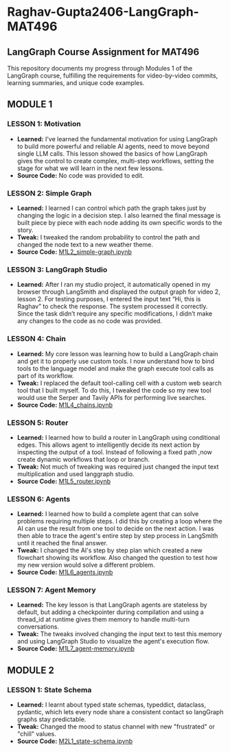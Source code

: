 # Raghav-Gupta2406-LangGraph-MAT496
## LangGraph Course Assignment for MAT496

This repository documents my progress through Modules 1 of the LangGraph course, fulfilling the requirements for video-by-video commits, learning summaries, and unique code examples.

## MODULE 1

### LESSON 1: Motivation
 - **Learned:** I've learned the fundamental motivation for using LangGraph to build more powerful and reliable AI agents, need to move beyond single LLM calls. This lesson showed the basics of how LangGraph gives the control to create complex, multi-step workflows, setting the stage for what we will learn in the next few lessons.
 - **Source Code:** No code was provided to edit.

 ### LESSON 2: Simple Graph
 - **Learned:** I learned I can control which path the graph takes just by changing the logic in a decision step. I also learned the final message is built piece by piece with each node adding its own specific words to the story.
 - **Tweak:** I tweaked the random probability to control the path and changed the node text to a new weather theme.
 - **Source Code:** [M1L2_simple-graph.ipynb](M1L2_simple-graph.ipynb)

 ### LESSON 3: LangGraph Studio
 - **Learned:** After I ran my studio project, it automatically opened in my browser through LangSmith and displayed the output graph for video 2, lesson 2. For testing purposes, I entered the input text “Hi, this is Raghav” to check the response. The system processed it correctly. Since the task didn’t require any specific modifications, I didn’t make any changes to the code as no code was provided.

 ### LESSON 4: Chain
 - **Learned:** My core lesson was learning how to build a LangGraph chain and get it to properly use custom tools. I now understand how to bind tools to the language model and make the graph execute tool calls as part of its workflow.
 - **Tweak:** I replaced the default tool-calling cell with a custom web search tool that I built myself. To do this, I tweaked the code so my new tool would use the Serper and Tavily APIs for performing live searches.
 - **Source Code:** [M1L4_chains.ipynb](M1L4_chains.ipynb)

 ### LESSON 5: Router
 - **Learned:** I learned how to build a router in LangGraph using conditional edges. This allows agent to intelligently decide its next action by inspecting the output of a tool. Instead of following a fixed path ,now create dynamic workflows that loop or branch.
 - **Tweak:** Not much of tweaking was required just changed the input text multiplication and used langgraph studio.
 - **Source Code:** [M1L5_router.ipynb](M1L5_router.ipynb)

 ### LESSON 6: Agents
 - **Learned:** I learned how to build a complete agent that can solve problems requiring multiple steps. I did this by creating a loop where the AI can use the result from one tool to decide on the next action. I was then able to trace the agent's entire step by step process in LangSmith until it reached the final answer.
 - **Tweak:** I changed the AI's step by step plan which created a new flowchart showing its workflow. Also changed the question to test how my new version would solve a different problem.
 - **Source Code:** [M1L6_agents.ipynb](M1L6_agents.ipynb)

 ### LESSON 7: Agent Memory
 - **Learned:** The key lesson is that LangGraph agents are stateless by default, but adding a checkpointer during compilation and using a thread_id at runtime gives them memory to handle multi-turn conversations.
 - **Tweak:** The tweaks involved changing the input text to test this memory and using LangGraph Studio to visualize the agent's execution flow.
 - **Source Code:** [M1L7_agent-memory.ipynb](M1L7_agent-memory.ipynb)

 ## MODULE 2
 ### LESSON 1: State Schema
 - **Learned:** I learnt about typed state schemas, typeddict, dataclass, pydantic, which lets every node share a consistent contact so langGraph graphs stay predictable.
 - **Tweak:** Changed the mood to status channel with new "frustrated" or "chill" values.
 - **Source Code:** [M2L1_state-schema.ipynb](M2L1_state-schema.ipynb)

